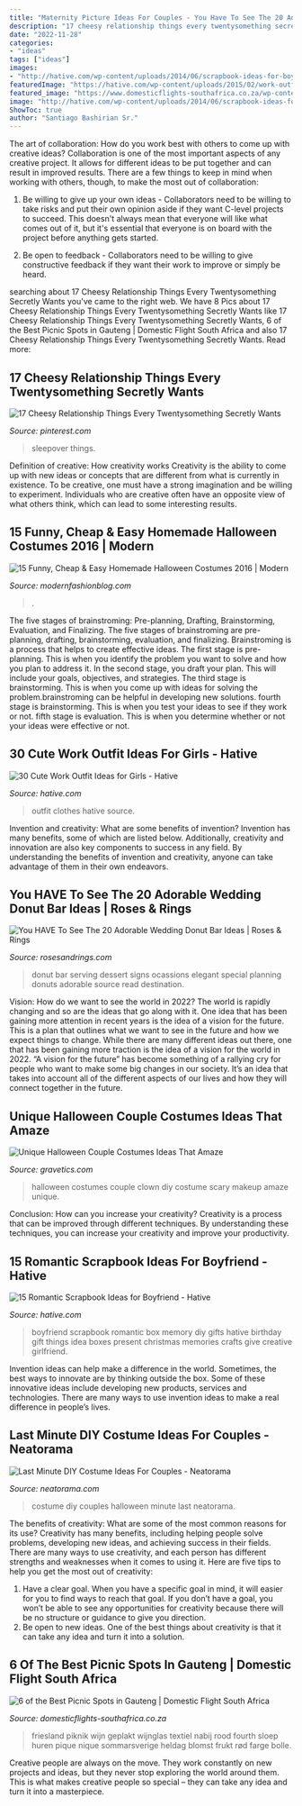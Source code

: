 ```yaml
---
title: "Maternity Picture Ideas For Couples - You Have To See The 20 Adorable Wedding Donut Bar Ideas"
description: "17 cheesy relationship things every twentysomething secretly wants"
date: "2022-11-28"
categories:
- "ideas"
tags: ["ideas"]
images:
- "http://hative.com/wp-content/uploads/2014/06/scrapbook-ideas-for-boyfriend/14-scrapbook-ideas-for-lovers.jpg"
featuredImage: "https://hative.com/wp-content/uploads/2015/02/work-outfit-ideas/17-cute-work-outfit-ideas-for-girls.jpg"
featured_image: "https://www.domesticflights-southafrica.co.za/wp-content/uploads/2019/11/picnic-800x1200.jpeg"
image: "http://hative.com/wp-content/uploads/2014/06/scrapbook-ideas-for-boyfriend/14-scrapbook-ideas-for-lovers.jpg"
ShowToc: true
author: "Santiago Bashirian Sr."
---
```



The art of collaboration: How do you work best with others to come up with creative ideas?
Collaboration is one of the most important aspects of any creative project. It allows for different ideas to be put together and can result in improved results. There are a few things to keep in mind when working with others, though, to make the most out of collaboration: 
1. Be willing to give up your own ideas - Collaborators need to be willing to take risks and put their own opinion aside if they want C-level projects to succeed. This doesn't always mean that everyone will like what comes out of it, but it's essential that everyone is on board with the project before anything gets started.

2. Be open to feedback - Collaborators need to be willing to give constructive feedback if they want their work to improve or simply be heard.

	

		
searching about 17 Cheesy Relationship Things Every Twentysomething Secretly Wants you've came to the right web. We have 8 Pics about 17 Cheesy Relationship Things Every Twentysomething Secretly Wants like 17 Cheesy Relationship Things Every Twentysomething Secretly Wants, 6 of the Best Picnic Spots in Gauteng | Domestic Flight South Africa and also 17 Cheesy Relationship Things Every Twentysomething Secretly Wants. Read more:
		
    
## 17 Cheesy Relationship Things Every Twentysomething Secretly Wants

<img loading=lazy src="https://i.pinimg.com/736x/c8/ba/c7/c8bac782bb5fe55db7fdeaf42b3da7b6.jpg" onerror="this.onerror=null;this.src='https://tse1.mm.bing.net/th?id=OIP.9kJN2aw_cCHqSjx-2n62XgHaLH&amp;pid=15.1';" alt="17 Cheesy Relationship Things Every Twentysomething Secretly Wants">

_Source: pinterest.com_

>sleepover things. 

	

Definition of creative: How creativity works
Creativity is the ability to come up with new ideas or concepts that are different from what is currently in existence. To be creative, one must have a strong imagination and be willing to experiment. Individuals who are creative often have an opposite view of what others think, which can lead to some interesting results.

    
## 15 Funny, Cheap &amp; Easy Homemade Halloween Costumes 2016 | Modern

<img loading=lazy src="https://modernfashionblog.com/wp-content/uploads/2016/08/15-Funny-Cheap-Easy-Homemade-Halloween-Costumes-2016-3.jpg" onerror="this.onerror=null;this.src='https://tse2.mm.bing.net/th?id=OIP.eFa1vYcaLxWVMZtfrq3OBgHaJ4&amp;pid=15.1';" alt="15 Funny, Cheap &amp; Easy Homemade Halloween Costumes 2016 | Modern">

_Source: modernfashionblog.com_

>. 

	

The five stages of brainstroming: Pre-planning, Drafting, Brainstorming, Evaluation, and Finalizing.
The five stages of brainstroming are pre-planning, drafting, brainstorming, evaluation, and finalizing. Brainstroming is a process that helps to create effective ideas. The first stage is pre-planning. This is when you identify the problem you want to solve and how you plan to address it. In the second stage, you draft your plan. This will include your goals, objectives, and strategies. The third stage is brainstorming. This is when you come up with ideas for solving the problem.brainstroming can be helpful in developing new solutions. fourth stage is brainstorming. This is when you test your ideas to see if they work or not. fifth stage is evaluation. This is when you determine whether or not your ideas were effective or not.

    
## 30 Cute Work Outfit Ideas For Girls - Hative

<img loading=lazy src="https://hative.com/wp-content/uploads/2015/02/work-outfit-ideas/17-cute-work-outfit-ideas-for-girls.jpg" onerror="this.onerror=null;this.src='https://tse2.mm.bing.net/th?id=OIP.q4PkGRORcjHupvWc04ydegHaMZ&amp;pid=15.1';" alt="30 Cute Work Outfit Ideas for Girls - Hative">

_Source: hative.com_

>outfit clothes hative source. 

	

Invention and creativity: What are some benefits of invention?
Invention has many benefits, some of which are listed below. Additionally, creativity and innovation are also key components to success in any field. By understanding the benefits of invention and creativity, anyone can take advantage of them in their own endeavors.

    
## You HAVE To See The 20 Adorable Wedding Donut Bar Ideas | Roses &amp; Rings

<img loading=lazy src="http://www.rosesandrings.com/wp-content/uploads/2018/01/vintage-wedding-donut-bar.jpg" onerror="this.onerror=null;this.src='https://tse2.mm.bing.net/th?id=OIP.NkpK6i9pS0rQro-rudlRagHaJ1&amp;pid=15.1';" alt="You HAVE To See The 20 Adorable Wedding Donut Bar Ideas | Roses &amp; Rings">

_Source: rosesandrings.com_

>donut bar serving dessert signs ocassions elegant special planning donuts adorable source read destination. 

	

Vision: How do we want to see the world in 2022?
The world is rapidly changing and so are the ideas that go along with it. One idea that has been gaining more attention in recent years is the idea of a vision for the future. This is a plan that outlines what we want to see in the future and how we expect things to change. While there are many different ideas out there, one that has been gaining more traction is the idea of a vision for the world in 2022. 
“A vision for the future” has become something of a rallying cry for people who want to make some big changes in our society. It’s an idea that takes into account all of the different aspects of our lives and how they will connect together in the future.

    
## Unique Halloween Couple Costumes Ideas That Amaze

<img loading=lazy src="https://www.gravetics.com/wp-content/uploads/2017/07/Halloween-DIY-Clown-Makeup-Scary-Clown-Costume.jpg" onerror="this.onerror=null;this.src='https://tse1.mm.bing.net/th?id=OIP.dKwp9M_votYPX_8Dwt61TQHaJQ&amp;pid=15.1';" alt="Unique Halloween Couple Costumes Ideas That Amaze">

_Source: gravetics.com_

>halloween costumes couple clown diy costume scary makeup amaze unique. 

	

Conclusion: How can you increase your creativity?
Creativity is a process that can be improved through different techniques. By understanding these techniques, you can increase your creativity and improve your productivity.

    
## 15 Romantic Scrapbook Ideas For Boyfriend - Hative

<img loading=lazy src="http://hative.com/wp-content/uploads/2014/06/scrapbook-ideas-for-boyfriend/14-scrapbook-ideas-for-lovers.jpg" onerror="this.onerror=null;this.src='https://tse2.mm.bing.net/th?id=OIP.7yqCcXCTzDaVwZay9thIkAHaJ4&amp;pid=15.1';" alt="15 Romantic Scrapbook Ideas for Boyfriend - Hative">

_Source: hative.com_

>boyfriend scrapbook romantic box memory diy gifts hative birthday gift things idea boxes present christmas memories crafts give creative girlfriend. 

	

Invention ideas can help make a difference in the world. Sometimes, the best ways to innovate are by thinking outside the box. Some of these innovative ideas include developing new products, services and technologies. There are many ways to use invention ideas to make a real difference in people’s lives.

    
## Last Minute DIY Costume Ideas For Couples - Neatorama

<img loading=lazy src="https://uploads.neatorama.com/images/posts/340/54/54340/1351643328-0.jpg" onerror="this.onerror=null;this.src='https://tse1.mm.bing.net/th?id=OIP.J1dENhvfTAPDe_6CZ4nHKQHaJ4&amp;pid=15.1';" alt="Last Minute DIY Costume Ideas For Couples - Neatorama">

_Source: neatorama.com_

>costume diy couples halloween minute last neatorama. 

	

The benefits of creativity: What are some of the most common reasons for its use?
Creativity has many benefits, including helping people solve problems, developing new ideas, and achieving success in their fields. There are many ways to use creativity, and each person has different strengths and weaknesses when it comes to using it. Here are five tips to help you get the most out of creativity: 
1. Have a clear goal. When you have a specific goal in mind, it will easier for you to find ways to reach that goal. If you don’t have a goal, you won’t be able to see any opportunities for creativity because there will be no structure or guidance to give you direction. 
2. Be open to new ideas. One of the best things about creativity is that it can take any idea and turn it into a solution.

    
## 6 Of The Best Picnic Spots In Gauteng | Domestic Flight South Africa

<img loading=lazy src="https://www.domesticflights-southafrica.co.za/wp-content/uploads/2019/11/picnic-800x1200.jpeg" onerror="this.onerror=null;this.src='https://tse2.mm.bing.net/th?id=OIP.vq33uDlI8oJsYptFttJcNQHaLH&amp;pid=15.1';" alt="6 of the Best Picnic Spots in Gauteng | Domestic Flight South Africa">

_Source: domesticflights-southafrica.co.za_

>friesland piknik wijn geplakt wijnglas textiel nabij rood fourth sloep huren pique nique sommarsverige heldag blomst frukt rød farge bolle. 

	

Creative people are always on the move. They work constantly on new projects and ideas, but they never stop exploring the world around them. This is what makes creative people so special – they can take any idea and turn it into a masterpiece.

